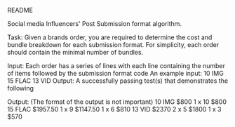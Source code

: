 README

Social media Influencers' Post Submission format algorithm.

Task:
Given a brands order, you are required to determine the cost and bundle breakdown for each
submission format. For simplicity, each order should contain the minimal number of bundles.

Input:
Each order has a series of lines with each line containing the number of items followed by the
submission format code
An example input: 10 IMG 15 FLAC 13 VID
Output:
A successfully passing test(s) that demonstrates the following 

Output: (The format of the output is
not important)
10 IMG $800
1 x 10 $800
15 FLAC $1957.50
1 x 9 $1147.50
1 x 6 $810
13 VID $2370
2 x 5 $1800
1 x 3 $570
